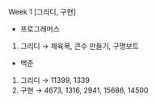 Week 1 [그리디, 구현]
- 프로그래머스
 1. 그리디 → 체육복, 큰수 만들기, 구명보트
- 백준
 1. 그리디 → 11399, 1339
 2. 구현 → 4673, 1316, 2941, 15686, 14500